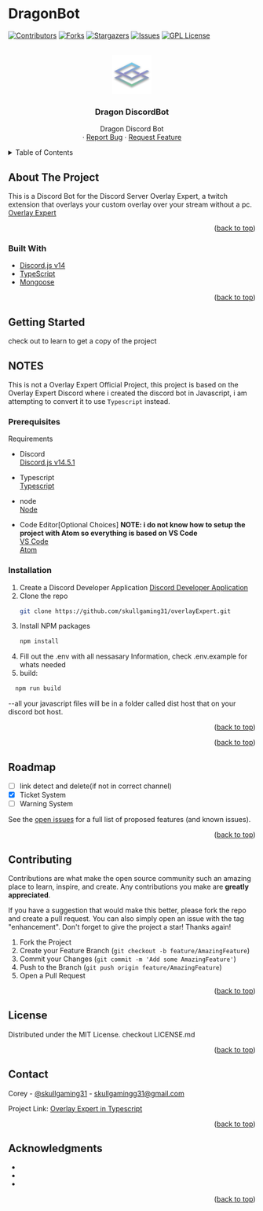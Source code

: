 # DragonBot
<div id="top"></div>
<!-- NOTEs: -->

<!-- PROJECT SHIELDS -->
<!--
*** I'm using markdown "reference style" links for readability.
*** Reference links are enclosed in brackets [ ] instead of parentheses ( ).
*** See the bottom of this document for the declaration of the reference variables
*** for contributors-url, forks-url, etc. This is an optional, concise syntax you may use.
*** https://www.markdownguide.org/basic-syntax/#reference-style-links
-->

<!-- 
https://discord.com/api/oauth2/authorize?client_id=899692688637558857&permissions=1505319185654&redirect_uri=https%3A%2F%2Fdiscord.events.stdlib.com%2Fdiscord%2Fauth%2F&response_type=code&scope=identify%20connections%20messages.read%20bot%20applications.commands%20guilds
Discord Bot Scopes
identify
bot
applications.commands
connections
messages.read
guilds
-->


[![Contributors][contributors-shield]][contributors-url]
[![Forks][forks-shield]][forks-url]
[![Stargazers][stars-shield]][stars-url]
[![Issues][issues-shield]][issues-url]
[![GPL License][license-shield]][license-url]

<!-- PROJECT LOGO -->
<br />
<div align="center">
  <a href="https://github.com/skullgaming31/DragonBot">
    <img src="./assets/images/logo.png" alt="Project Logo" width="80" height="80">
  </a>

<h3 align="center">Dragon DiscordBot</h3>

  <p align="center">
    Dragon Discord Bot<br>
    ·
    <a href="https://github.com/skullgaming31/DragonBot/issues">Report Bug</a>
    ·
    <a href="https://github.com/skullgaming31/DragonBot/issues">Request Feature</a>
  </p>
</div>

<!-- TABLE OF CONTENTS -->
<details>
  <summary>Table of Contents</summary>
  <ol>
    <li>
      <a href="#about-the-project">About The Project</a>
      <ul>
        <li><a href="#built-with">Built With</a></li>
      </ul>
    </li>
    <li>
      <a href="#getting-started">Getting Started</a>
      <ul>
        <li><a href="#prerequisites">Prerequisites</a></li>
        <li><a href="#installation">Installation</a></li>
      </ul>
    </li>
    <!-- <li><a href="#usage">Usage</a></li> -->
    <li><a href="#roadmap">Roadmap</a></li>
    <li><a href="#contributing">Contributing</a></li>
    <li><a href="#license">License</a></li>
    <li><a href="#contact">Contact</a></li>
    <li><a href="#acknowledgments">Acknowledgments</a></li>
  </ol>
</details>

<!-- ABOUT THE PROJECT -->
## About The Project

<!-- [![Product Name Screen Shot][product-screenshot]](https://example.com) -->

This is a Discord Bot for the Discord Server Overlay Expert, a twitch extension that overlays your custom overlay over your stream without a pc.<br />
[Overlay Expert](https://overlay.expert)

<p align="right">(<a href="#top">back to top</a>)</p>

### Built With

* [Discord.js v14](https://discord.js.org/)
* [TypeScript](https://www.typescriptlang.org/)
* [Mongoose](https://mongodb.com)

<p align="right">(<a href="#top">back to top</a>)</p>

<!-- GETTING STARTED -->
## Getting Started
check out <a href="#setup"></a> to learn to get a copy of the project


## NOTES
This is not a Overlay Expert Official Project, this project is based on the Overlay Expert Discord
where i created the discord bot in Javascript, i am attempting to convert it to use ``Typescript`` instead.

### Prerequisites

Requirements
* Discord<br />
  [Discord.js v14.5.1](https://discord.js.org/)

* Typescript<br />
  [Typescript](https://www.typescriptlang.org/)
 
* node<br />
  [Node](https://nodejs.org)
  
* Code Editor[Optional Choices] <b>NOTE: i do not know how to setup the project with Atom so everything is based on VS Code</b><br />
  [VS Code](https://code.visualstudio.com)<br />
  [Atom](https://atom.io)<br />

### Installation<a id="setup">

1. Create a Discord Developer Application [Discord Developer Application](https://discord.com/developers/applications)
2. Clone the repo
   ```sh
   git clone https://github.com/skullgaming31/overlayExpert.git
   ```
3. Install NPM packages
   ```sh
   npm install
   ```
4. Fill out the .env with all nessasary Information, check .env.example for whats needed
5. build:
  ```sh
    npm run build
  ```
  --all your javascript files will be in a folder called dist host that on your discord bot host.

<p align="right">(<a href="#top">back to top</a>)</p>

<!-- USAGE EXAMPLES -->
<!-- ## Usage -->

<p align="right">(<a href="#top">back to top</a>)</p>

<!-- ROADMAP -->
## Roadmap


* [ ] link detect and delete(if not in correct channel)
* [x] Ticket System
* [ ] Warning System

See the [open issues](https://github.com/skullgaming31/overlayExpert/issues) for a full list of proposed features (and known issues).

<p align="right">(<a href="#top">back to top</a>)</p>

<!-- CONTRIBUTING -->
## Contributing

Contributions are what make the open source community such an amazing place to learn, inspire, and create. Any contributions you make are **greatly appreciated**.

If you have a suggestion that would make this better, please fork the repo and create a pull request. You can also simply open an issue with the tag "enhancement".
Don't forget to give the project a star! Thanks again!

1. Fork the Project
2. Create your Feature Branch (`git checkout -b feature/AmazingFeature`)
3. Commit your Changes (`git commit -m 'Add some AmazingFeature'`)
4. Push to the Branch (`git push origin feature/AmazingFeature`)
5. Open a Pull Request

<p align="right">(<a href="#top">back to top</a>)</p>

<!-- LICENSE -->
## License

Distributed under the MIT License. checkout LICENSE.md

<p align="right">(<a href="#top">back to top</a>)</p>

<!-- CONTACT -->
## Contact

Corey - [@skullgaming31](https://twitter.com/canadiendragon) - skullgamingg31@gmail.com

Project Link: [Overlay Expert in Typescript](https://github.com/skullgaming31/overlayExpert)

<p align="right">(<a href="#top">back to top</a>)</p>

<!-- ACKNOWLEDGMENTS -->
## Acknowledgments

* []()
* []()
* []()

<p align="right">(<a href="#top">back to top</a>)</p>

<!-- MARKDOWN LINKS & IMAGES -->
<!-- https://www.markdownguide.org/basic-syntax/#reference-style-links -->
[contributors-shield]: https://img.shields.io/github/contributors/SkullGaming31/DragonBot.svg?style=for-the-badge
[contributors-url]: https://github.com/SkullGaming31/DragonBot/graphs/contributors
[forks-shield]: https://img.shields.io/github/forks/SkullGaming31/DragonBot.svg?style=for-the-badge
[forks-url]: https://github.com/SkullGaming31/DragonBot/network/members
[stars-shield]: https://img.shields.io/github/stars/SkullGaming31/DragonBot.svg?style=for-the-badge
[stars-url]: https://github.com/SkullGaming31/DragonBot/stargazers
[issues-shield]: https://img.shields.io/github/issues/SkullGaming31/DragonBot.svg?style=for-the-badge
[issues-url]: https://github.com/SkullGaming31/DragonBot/issues
[license-shield]: https://img.shields.io/github/license/SkullGaming31/DragonBot.svg?style=for-the-badge
[license-url]: https://github.com/SkullGaming31/DragonBot/blob/main/LICENSE
[product-screenshot]: images/screenshot.png
